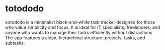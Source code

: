 # totododo
еotododo is a minimalist black-and-white task tracker designed for those who value simplicity and focus. It is ideal for IT specialists, freelancers, and anyone who wants to manage their tasks efficiently without distractions. The app features a clean, hierarchical structure: projects, tasks, and subtasks. 
